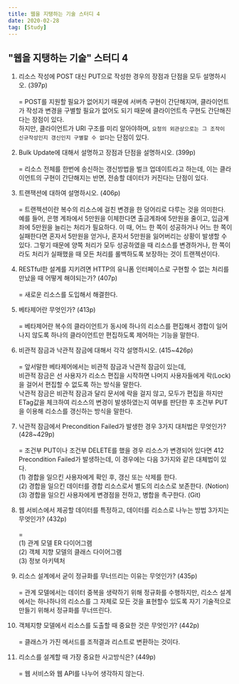 ```yaml
---
title: 웹을 지탱하는 기술 스터디 4
date: 2020-02-28
tag: [Study]
---
```


## "웹을 지탱하는 기술" 스터디 4

1. 리소스 작성에 POST 대신 PUT으로 작성한 경우의 장점과 단점을 모두 설명하시오. (397p)  <br><br>
  = POST를 지원할 필요가 없어지기 때문에 서버측 구현이 간단해지며, 클라이언트가 작성과 변경을 구별할 필요가 없어도 되기 때문에 클라이언트측 구현도 간단해진다는 장점이 있다.  
  하지만, 클라이언트가 URI 구조를 미리 알아야하며, `요청의 외관상으로는 그 조작이 신규작성인지 갱신인지 구별할 수 없다`는 단점이 있다.

2. Bulk Update에 대해서 설명하고 장점과 단점을 설명하시오. (399p)  <br><br>
  = 리소스 전체를 한번에 송신하는 갱신방법을 벌크 업데이트라고 하는데, 이는 클라이언트의 구현이 간단해지는 반면, 전송할 데이터가 커진다는 단점이 있다.

3. 트랜잭션에 대하여 설명하시오. (406p)  <br><br>
  = 트랜젝션이란 복수의 리소스에 걸친 변경을 한 덩어리로 다루는 것을 의미한다. 예를 들어, 은행 계좌에서 5만원을 이체한다면 출금계좌에 5만원을 줄이고, 입금계좌에 5만원을 늘리는 처리가 필요하다. 이 때, 어느 한 쪽이 성공하거나 어느 한 쪽이 실패한다면 혼자서 5만원을 얻거나, 혼자서 5만원을 잃어버리는 상황이 발생할 수 있다. 그렇기 때문에 양쪽 처리가 모두 성공하였을 때 리소스를 변경하거나, 한 쪽이라도 처리가 실패했을 때 모든 처리를 롤백하도록 보장하는 것이 트랜젝션이다.

4. RESTful한 설계를 지키려면 HTTP의 유니폼 인터페이스로 구현할 수 없는 처리를 만났을 때 어떻게 해야되는가? (407p) <br><br> 
  = 새로운 리소스를 도입해서 해결한다.

5. 베타제어란 무엇인가? (413p)  <br><br>
  = 베타제어란 복수의 클라이언트가 동시에 하나의 리소스를 편집해서 경합이 일어나지 않도록 하나의 클라이언트만 편집하도록 제어하는 기능을 말한다.

6. 비관적 잠금과 낙관적 잠금에 대해서 각각 설명하시오. (415~426p)  <br><br>
  = 앞서말한 베타제어에서는 비관적 잠금과 낙관적 잠금이 있는데,  
  비관적 잠금은 선 사용자가 리소스 편집을 시작하면 나머지 사용자들에게 락(Lock)을 걸어서 편집할 수 없도록 하는 방식을 말한다.  
  낙관적 잠금은 비관적 잠금과 달리 문서에 락을 걸지 않고, 모두가 편집을 하지만 ETag값을 체크하여 리소스의 변경이 발생하였는지 여부를 판단한 후 조건부 PUT을 이용해 리소스를 갱신하는 방식을 말한다.

7. 낙관적 잠금에서 Precondition Failed가 발생한 경우 3가지 대처법은 무엇인가? (428~429p)  <br><br>
  = 조건부 PUT이나 조건부 DELETE를 했을 경우 리소스가 변경되어 있다면 412 Precondition Failed가 발생하는데, 이 경우에는 다음 3가지와 같은 대체법이 있다.  
  (1) 경합을 일으킨 사용자에게 확인 후, 갱신 또는 삭제를 한다.  
  (2) 경합을 일으킨 데이터를 경합 리소스로서 별도의 리소스로 보존한다. (Notion)  
  (3) 경합을 일으킨 사용자에게 변경점을 전하고, 병합을 촉구한다. (Git)

8. 웹 서비스에서 제공할 데이터를 특정하고, 데이터를 리소스로 나누는 방법 3가지는 무엇인가? (432p)  <br><br>
  =  
  (1) 관계 모델 ER 다이어그램  
  (2) 객체 지향 모델의 클래스 다이어그램  
  (3) 정보 아키텍처

9. 리소스 설계에서 굳이 정규화를 무너뜨리는 이유는 무엇인가? (435p)  <br><br>
  = 관계 모델에서는 데이터 중복을 생략하기 위해 정규화를 수행하지만, 리소스 설계에서는 하나하나의 리소스를 그 자체로 모든 것을 표현할수 있도록 자기 기술적으로 만들기 위해서 정규화를 무너뜨린다.

10. 객체지향 모델에서 리소스를 도출할 때 중요한 것은 무엇인가? (442p)  <br><br>
  = 클래스가 가진 메서드를 조적결과 리스트로 변환하는 것이다.

11. 리소스를 설계할 때 가장 중요한 사고방식은? (449p)  <br><br>
  = 웹 서비스와 웹 API를 나누어 생각하지 않는다.
